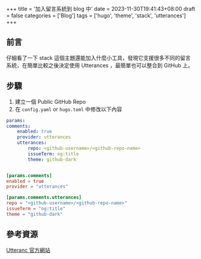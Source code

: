+++
title = '加入留言系統到 blog 中'
date = 2023-11-30T19:41:43+08:00
draft = false
categories = ['Blog']
tags = ['hugo', 'theme', 'stack', 'utterances']
+++

## 前言

仔細看了一下 stack 這個主題還能加入什麼小工具，發現它支援很多不同的留言系統，在簡單比較之後決定使用 Utterances ，最簡單也可以整合到 GitHub 上。

## 步驟

1. 建立一個 Public GitHub Repo
2. 在 `config.yaml` or `hugo.toml` 中修改以下內容

```yaml
params:
comments:
    enabled: true
    provider: utterances
    utterances:
        repo: <github-username>/<github-repo-name>
        issueTerm: og:title
        theme: github-dark
```

```toml

[params.comments]
enabled = true
provider = "utterances"

[params.comments.utterances]
repo = "<github-username>/<github-repo-name>"
issueTerm = "og:title"
theme = "github-dark"
```

## 參考資源

[Utteranc 官方網站](https://utteranc.es/)
